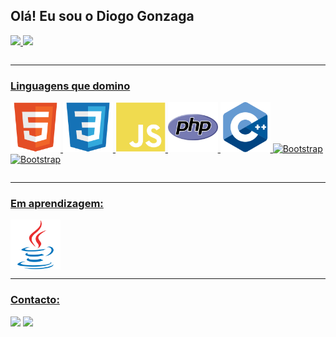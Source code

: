 ## Olá! Eu sou o Diogo Gonzaga

<table>
  <a href="https://github.com/diogogonzaga">
  <img height="180em" src="https://github-readme-stats.vercel.app/api?username=diogogonzaga&show_icons=true&theme=tokyonight&include_all_commits=true&count_private=true"/>
  <img height="180em" src="https://github-readme-stats.vercel.app/api/top-langs/?username=diogogonzaga&layout=compact&langs_count=6&theme=tokyonight"/>
</table>

---
### Linguagens que domino

<table>
  <a href="https://github.com/diogogonzaga">

  <img src="https://raw.githubusercontent.com/devicons/devicon/master/icons/html5/html5-original.svg" width="80" alt="HTML5">
  <img src="https://raw.githubusercontent.com/devicons/devicon/master/icons/css3/css3-original.svg" width="80" alt="CSS3">
  <img src="https://raw.githubusercontent.com/devicons/devicon/master/icons/javascript/javascript-plain.svg" width="80" alt="JavaScript">
  <img src="https://raw.githubusercontent.com/devicons/devicon/master/icons/php/php-original.svg" width="80" alt="PHP">
  <img alt="C++" src="https://raw.githubusercontent.com/devicons/devicon/master/icons/cplusplus/cplusplus-original.svg" width="80" alt="C++">
  <img src="https://img.icons8.com/color/2x/bootstrap.png" width="80" alt="Bootstrap">
  <img src="https://img.icons8.com/color/2x/mysql.png" width="80" alt="Bootstrap">
</table>

---
### Em aprendizagem:

<div style="display: flex; align-items: center; gap: 10px;">
  <img alt="Java" width="80" src="https://raw.githubusercontent.com/devicons/devicon/master/icons/java/java-original.svg">
</div>

---
### Contacto:
<div>
  <a href="https://www.instagram.com/dgzin_gz/" target="_blank"><img src="https://img.shields.io/badge/-Instagram-%23E4405F?style=for-the-badge&logo=instagram&logoColor=white" target="_blank"></a>
  <a href = "mailto:diogodgonzaga@gmail.com"><img src="https://img.shields.io/badge/-Gmail-%23333?style=for-the-badge&logo=gmail&logoColor=white" target="_blank"></a>
  
</div>
